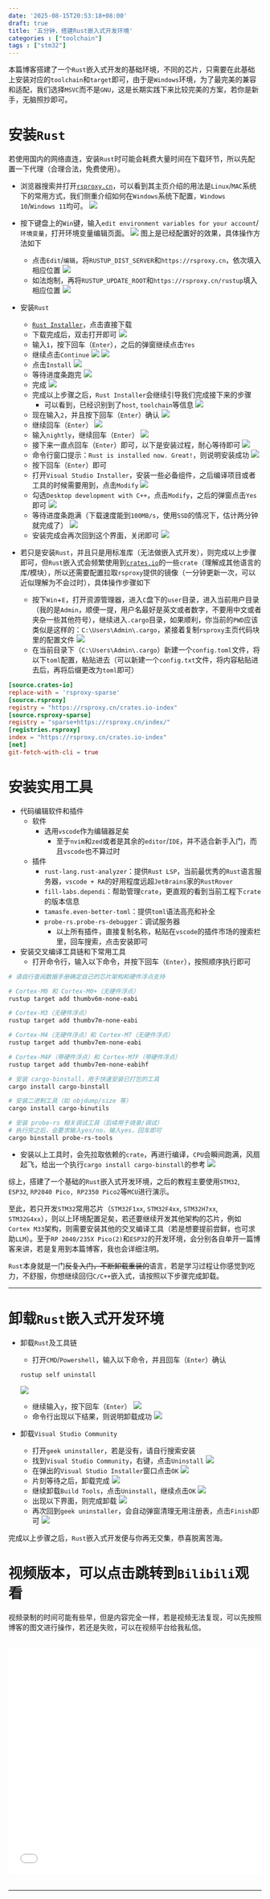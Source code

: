 ```yaml
---
date: '2025-08-15T20:53:18+08:00'
draft: true
title: '五分钟，搭建Rust嵌入式开发环境'
categories : ["toolchain"]  
tags : ["stm32"]
---
```


本篇博客搭建了一个`Rust`嵌入式开发的基础环境，不同的芯片，只需要在此基础上安装对应的`toolchain`和`target`即可，由于是`Windows`环境，为了最完美的兼容和适配，我们选择`MSVC`而不是`GNU`，这是长期实践下来比较完美的方案，若你是新手，无脑照抄即可。

# 安装`Rust`

若使用国内的网络直连，安装`Rust`时可能会耗费大量时间在下载环节，所以先配置一下代理（合理合法，免费使用）。

- 浏览器搜索并打开[`rsproxy.cn`](rsproxy.cn)，可以看到其主页介绍的用法是`Linux`/`MAC`系统下的常用方式，我们侧重介绍如何在`Windows`系统下配置，`Windows 10`/`Windows 11`均可。
![](/toolchain-images/rsproxy_main_page.png)

- 按下键盘上的`Win`键，输入`edit environment variables for your account`/`环境变量`，打开环境变量编辑页面。
![](/toolchain-images/env_variable_overview.png)
图上是已经配置好的效果，具体操作方法如下
   - 点击`Edit`/`编辑`，将`RUSTUP_DIST_SERVER`和`https://rsproxy.cn`，依次填入相应位置
![](/toolchain-images/rsproxy_server.png)
   - 如法炮制，再将`RUSTUP_UPDATE_ROOT`和`https://rsproxy.cn/rustup`填入相应位置
![](/toolchain-images/rsproxy_updateroot.png)

- 安装`Rust`
  - [`Rust Installer`](https://static.rust-lang.org/rustup/dist/x86_64-pc-windows-msvc/rustup-init.exe)，点击直接下载
  - 下载完成后，双击打开即可
![](/toolchain-images/rust_install_00.png)
  - 输入`1`，按下回车（`Enter`），之后的弹窗继续点击`Yes`
  - 继续点击`Continue`
![](/toolchain-images/rust_install_01.png)
![](/toolchain-images/rust_install_02.png)
  - 点击`Install`
![](/toolchain-images/rust_install_03.png)
  - 等待进度条跑完
![](/toolchain-images/rust_install_04.png)
  - 完成
![](/toolchain-images/rust_install_05.png)
  - 完成以上步骤之后，`Rust Installer`会继续引导我们完成接下来的步骤
    - 可以看到，已经识别到了`host`, `toolchain`等信息
![](/toolchain-images/rust_install_06.png)
  - 现在输入`2`，并且按下回车（`Enter`）确认
![](/toolchain-images/rust_install_07.png)
  - 继续回车（`Enter`）
![](/toolchain-images/rust_install_08.png)
  - 输入`nightly`，继续回车（`Enter`）
![](/toolchain-images/rust_install_09.png)
  - 接下来一直点回车（`Enter`）即可，以下是安装过程，耐心等待即可
![](/toolchain-images/rust_install_10.png)
  - 命令行窗口提示：`Rust is installed now. Great!`，则说明安装成功
![](/toolchain-images/rust_install_11.png)
  - 按下回车（`Enter`）即可
  - 打开`Visual Studio Installer`，安装一些必备组件，之后编译项目或者工具的时候需要用到，点击`Modify`
![](/toolchain-images/rust_install_12.png)
  - 勾选`Desktop development with C++`，点击`Modify`，之后的弹窗点击`Yes`即可
![](/toolchain-images/rust_install_13.png)
  - 等待进度条跑满（下载速度能到`100MB/s`，使用`SSD`的情况下，估计两分钟就完成了）
![](/toolchain-images/rust_install_14.png)
  - 安装完成会再次回到这个界面，关闭即可
![](/toolchain-images/rust_install_15.png)

- 若只是安装`Rust`，并且只是用标准库（无法做嵌入式开发），则完成以上步骤即可，但`Rust`嵌入式会频繁使用到[`crates.io`](https://crates.io/)的一些`crate`（理解成其他语言的库/模块），所以还需要配置拉取`rsproxy`提供的镜像（一分钟更新一次，可以近似理解为不会过时），具体操作步骤如下
   - 按下`Win`+`E`，打开资源管理器，进入`C`盘下的`user`目录，进入当前用户目录（我的是`Admin`，顺便一提，用户名最好是英文或者数字，不要用中文或者夹杂一些其他符号），继续进入`.cargo`目录，如果顺利，你当前的`PWD`应该类似是这样的：`C:\Users\Admin\.cargo`，紧接着复制`rsproxy`主页代码块里的配置文件
![](/toolchain-images/rsproxy_crates_io.png)
   - 在当前目录下（`C:\Users\Admin\.cargo`）新建一个`config.toml`文件，将以下`toml`配置，粘贴进去（可以新建一个`config.txt`文件，将内容粘贴进去后，再将后缀更改为`toml`即可）
```toml
[source.crates-io]
replace-with = 'rsproxy-sparse'
[source.rsproxy]
registry = "https://rsproxy.cn/crates.io-index"
[source.rsproxy-sparse]
registry = "sparse+https://rsproxy.cn/index/"
[registries.rsproxy]
index = "https://rsproxy.cn/crates.io-index"
[net]
git-fetch-with-cli = true   
```
# 安装实用工具
- 代码编辑软件和插件
  - 软件
    - 选用`vscode`作为编辑器足矣
      - 至于`nvim`和`zed`或者是其余的`editor`/`IDE`，并不适合新手入门，而且`vscode`也不算过时
  - 插件
    - `rust-lang.rust-analyzer`：提供`Rust LSP`，当前最优秀的`Rust`语言服务器，`vscode + RA`的好用程度远超`JetBrains`家的`RustRover`
    - `fill-labs.dependi`：帮助管理`crate`，更直观的看到当前工程下`crate`的版本信息
    - `tamasfe.even-better-toml`：提供`toml`语法高亮和补全
    - `probe-rs.probe-rs-debugger`：调试服务器
      - 以上所有插件，直接复制名称，粘贴在`vscode`的插件市场的搜索栏里，回车搜索，点击安装即可
- 安装交叉编译工具链和下常用工具
  - 打开命令行，输入以下命令，并按下回车（`Enter`），按照顺序执行即可
```bash
# 请自行查阅数据手册确定自己的芯片架构和硬件浮点支持

# Cortex-M0 和 Cortex-M0+（无硬件浮点）
rustup target add thumbv6m-none-eabi

# Cortex-M3（无硬件浮点）
rustup target add thumbv7m-none-eabi

# Cortex-M4（无硬件浮点）和 Cortex-M7（无硬件浮点）
rustup target add thumbv7em-none-eabi

# Cortex-M4F（带硬件浮点）和 Cortex-M7F（带硬件浮点）
rustup target add thumbv7em-none-eabihf

# 安装 cargo-binstall，用于快速安装已打包的工具
cargo install cargo-binstall

# 安装二进制工具（如 objdump/size 等）
cargo install cargo-binutils

# 安装 probe-rs 相关调试工具（后续用于烧录/调试）
# 执行完之后，会要求输入yes/no，输入yes，回车即可
cargo binstall probe-rs-tools

```
  - 安装以上工具时，会先拉取依赖的`crate`，再进行编译，`CPU`会瞬间跑满，风扇起飞，给出一个执行`cargo install cargo-binstall`的参考
![](/toolchain-images/tools_compling_process.png)

综上，搭建了一个基础的`Rust`嵌入式开发环境，之后的教程主要使用`STM32`, `ESP32`, `RP2040 Pico, RP2350 Pico2`等`MCU`进行演示。

至此，若只开发`STM32`常用芯片（`STM32F1xx`, `STM32F4xx`, `STM32H7xx`, `STM32G4xx`），则以上环境配置足矣，若还要继续开发其他架构的芯片，例如`Cortex M33`架构，则需要安装其他的交叉编译工具（若是想要提前尝鲜，也可求助`LLM`）。至于`RP 2040/235X Pico(2)`和`ESP32`的开发环境，会分别各自单开一篇博客来讲，若是复用到本篇博客，我也会详细注明。

`Rust`本身就是一门~~反复入门，不断卸载重装的~~语言，若是学习过程让你感觉到吃力，不舒服，你想继续回归`C/C++`嵌入式，请按照以下步骤完成卸载。

---

# 卸载`Rust`嵌入式开发环境
- 卸载`Rust`及工具链
  - 打开`CMD`/`Powershell`，输入以下命令，并且回车（`Enter`）确认

  ```bash
  rustup self uninstall
  ```
  
  ![](/toolchain-images/rust_uninstall_cmd.png)
  - 继续输入`y`，按下回车（`Enter`）
  ![](/toolchain-images/rust_uninstall_enter.png)
  - 命令行出现以下结果，则说明卸载成功
  ![](/toolchain-images/rust_uninstall_finished.png)
- 卸载`Visual Studio Community`
  - 打开`geek uninstaller`，若是没有，请自行搜索安装
  - 找到`Visual Studio Community`，右键，点击`Uninstall`
![](/toolchain-images/geek_uninstall_vs_00.png)
  - 在弹出的`Visual Studio Installer`窗口点击`OK`
![](/toolchain-images/geek_uninstall_vs_01.png)
  - 片刻等待之后，卸载完成
![](/toolchain-images/geek_uninstall_vs_02.png)
  - 继续卸载`Build Tools`，点击`Uninstall`，继续点击`OK`
![](/toolchain-images/geek_uninstall_vs_03.png)
  - 出现以下界面，则完成卸载
![](/toolchain-images/geek_uninstall_vs_04.png)
  - 再次回到`geek uninstaller`，会自动弹窗清理无用注册表，点击`Finish`即可
![](/toolchain-images/geek_uninstall_vs_05.png)

完成以上步骤之后，`Rust`嵌入式开发便与你再无交集，恭喜脱离苦海。

# 视频版本，可以点击跳转到`Bilibili`观看

视频录制的时间可能有些早，但是内容完全一样，若是视频无法复现，可以先按照博客的图文进行操作，若还是失败，可以在视频平台给我私信。

<div style="display: flex; justify-content: center; margin: 2rem 0;">
  <iframe 
    src="//player.bilibili.com/player.html?isOutside=true&aid=114805734118868&bvid=BV1TV3qzbE87&cid=30883383076&p=1" 
    scrolling="no" 
    border="0" 
    frameborder="no" 
    framespacing="0" 
    allowfullscreen="true"
    style="width: 800px; height: 450px;">
  </iframe>
</div>

---